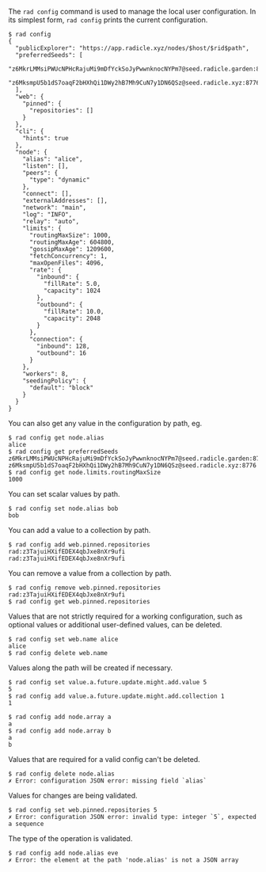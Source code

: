 The `rad config` command is used to manage the local user configuration.
In its simplest form, `rad config` prints the current configuration.

```
$ rad config
{
  "publicExplorer": "https://app.radicle.xyz/nodes/$host/$rid$path",
  "preferredSeeds": [
    "z6MkrLMMsiPWUcNPHcRajuMi9mDfYckSoJyPwwnknocNYPm7@seed.radicle.garden:8776",
    "z6MksmpU5b1dS7oaqF2bHXhQi1DWy2hB7Mh9CuN7y1DN6QSz@seed.radicle.xyz:8776"
  ],
  "web": {
    "pinned": {
      "repositories": []
    }
  },
  "cli": {
    "hints": true
  },
  "node": {
    "alias": "alice",
    "listen": [],
    "peers": {
      "type": "dynamic"
    },
    "connect": [],
    "externalAddresses": [],
    "network": "main",
    "log": "INFO",
    "relay": "auto",
    "limits": {
      "routingMaxSize": 1000,
      "routingMaxAge": 604800,
      "gossipMaxAge": 1209600,
      "fetchConcurrency": 1,
      "maxOpenFiles": 4096,
      "rate": {
        "inbound": {
          "fillRate": 5.0,
          "capacity": 1024
        },
        "outbound": {
          "fillRate": 10.0,
          "capacity": 2048
        }
      },
      "connection": {
        "inbound": 128,
        "outbound": 16
      }
    },
    "workers": 8,
    "seedingPolicy": {
      "default": "block"
    }
  }
}
```

You can also get any value in the configuration by path, eg.

```
$ rad config get node.alias
alice
$ rad config get preferredSeeds
z6MkrLMMsiPWUcNPHcRajuMi9mDfYckSoJyPwwnknocNYPm7@seed.radicle.garden:8776
z6MksmpU5b1dS7oaqF2bHXhQi1DWy2hB7Mh9CuN7y1DN6QSz@seed.radicle.xyz:8776
$ rad config get node.limits.routingMaxSize
1000
```

You can set scalar values by path.

```
$ rad config set node.alias bob
bob
```

You can add a value to a collection by path.

```
$ rad config add web.pinned.repositories rad:z3TajuiHXifEDEX4qbJxe8nXr9ufi
rad:z3TajuiHXifEDEX4qbJxe8nXr9ufi
```

You can remove a value from a collection by path.

```
$ rad config remove web.pinned.repositories rad:z3TajuiHXifEDEX4qbJxe8nXr9ufi
$ rad config get web.pinned.repositories
```

Values that are not strictly required for a working configuration, such as optional values or additional user-defined values, can be deleted.

```
$ rad config set web.name alice
alice
$ rad config delete web.name
```

Values along the path will be created if necessary.

```
$ rad config set value.a.future.update.might.add.value 5
5
$ rad config add value.a.future.update.might.add.collection 1
1
```

```
$ rad config add node.array a
a
$ rad config add node.array b
a
b
```

Values that are required for a valid config can't be deleted.

```fail
$ rad config delete node.alias
✗ Error: configuration JSON error: missing field `alias`
```

Values for changes are being validated.

```fail
$ rad config set web.pinned.repositories 5
✗ Error: configuration JSON error: invalid type: integer `5`, expected a sequence
```

The type of the operation is validated.

```fail
$ rad config add node.alias eve
✗ Error: the element at the path 'node.alias' is not a JSON array
```

